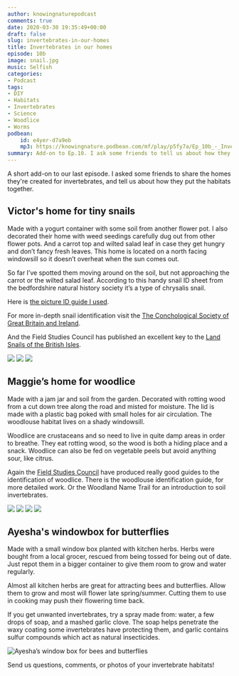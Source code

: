 ```yaml
---
author: knowingnaturepodcast
comments: true
date: 2020-03-30 19:35:49+00:00
draft: false
slug: invertebrates-in-our-homes
title: Invertebrates in our homes
episode: 10b
image: snail.jpg
music: Selfish
categories:
- Podcast
tags:
- DIY
- Habitats
- Invertebrates
- Science
- Woodlice
- Worms
podbean:
    id: e4yer-d7a9eb
    mp3: https://knowingnature.podbean.com/mf/play/p5fy7a/Ep_10b_-_Invertebrates_in_our_homes.mp3
summary: Add-on to Ep.10. I ask some friends to tell us about how they've made habitats for invertebrates. We discuss snails, woodlice, worms, and kitchen herbs in window boxes.
---
```


A short add-on to our last episode. I asked some friends to share the homes
they're created for invertebrates, and tell us about how they put the habitats
together.

## Victor's home for tiny snails

Made with a yogurt container with some soil from another flower pot. I also
decorated their home with weed seedings carefully dug out from other flower
pots. And a carrot top and wilted salad leaf in case they get hungry and don’t
fancy fresh leaves. This home is located on a north facing windowsill so it
doesn’t overheat when the sun comes out.

So far I’ve spotted them moving around on the soil, but not approaching the
carrot or the wilted salad leaf. According to this handy snail ID sheet from
the bedfordshire natural history society it’s a type of chrysalis snail.

Here is [the picture ID guide I used](https://www.bnhs.co.uk/youngnats/to-do/identify-snails-and-slugs/).

For more in-depth snail identification visit the [The Conchological Society of Great Britain and Ireland](https://www.conchsoc.org).

And the Field Studies Council has published an excellent key to the [Land Snails of the British Isles](https://www.field-studies-council.org/shop/publications/land-snails-in-the-british-isles-2nd-edition/).

  ![](snail1.jpg)
  ![](snail2.jpg)
  ![](carrot.jpg)

## Maggie’s home for woodlice

Made with a jam jar and soil from the garden. Decorated with rotting wood from
a cut down tree along the road and misted for moisture. The lid is made with a
plastic bag poked with small holes for air circulation. The woodlouse habitat
lives on a shady windowsill.

Woodlice are crustaceans and so need to live in quite damp areas in order to
breathe. They eat rotting wood, so the wood is both a hiding place and a
snack. Woodlice can also be fed on vegetable peels but avoid anything sour,
like citrus.

Again the [Field Studies Council](https://www.field-studies-council.org/) have produced really good guides to the
identification of woodlice. There is the woodlouse identification guide, for
more detailed work. Or the Woodland Name Trail for an introduction to soil
invertebrates.

  ![](woodlouse-home-1.jpg)
  ![](woodlouse-home-2.jpg)
  ![](woodlouse-home-3.jpg)
  ![](woodlouse-home-4.jpg)

## Ayesha's windowbox for butterflies
Made with a small window box planted with kitchen herbs. Herbs were bought
from a local grocer, rescued from being tossed for being out of date. Just
repot them in a bigger container to give them room to grow and water
regularly.

Almost all kitchen herbs are great for attracting bees and butterflies. Allow
them to grow and most will flower late spring/summer. Cutting them to use in
cooking may push their flowering time back.

If you get unwanted invertebrates, try a spray made from: water, a few drops
of soap, and a mashed garlic clove. The soap helps penetrate the waxy coating
some invertebrates have protecting them, and garlic contains sulfur compounds
which act as natural insecticides.

  ![Ayesha’s window box for bees and butterflies](window-box.jpg)

Send us questions, comments, or photos of your invertebrate habitats!
